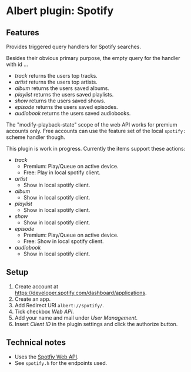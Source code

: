 # Albert plugin: Spotify

## Features

Provides triggered query handlers for Spotify searches. 

Besides their obvious primary purpose, the empty query for the handler with id …

- *track* returns the users top tracks.
- *artist* returns the users top artists.
- *album* returns the users saved albums.
- *playlist* returns the users saved playlists.
- *show* returns the users saved shows.
- *episode* returns the users saved episodes.
- *audiobook* returns the users saved audiobooks.

The "modify-playback-state" scope of the web API works for premium accounts only. 
Free accounts can use the feature set of the local `spotify:` scheme handler though.

This plugin is work in progress. Currently the items support these actions:

- *track* 
  - Premium: Play/Queue on active device.
  - Free: Play in local spotify client.
- *artist* 
  - Show in local spotify client.
- *album*
  - Show in local spotify client.
- *playlist*
  - Show in local spotify client.
- *show*
  - Show in local spotify client.
- *episode*
  - Premium: Play/Queue on active device.
  - Free: Show in local spotify client.
- *audiobook*
  - Show in local spotify client.

## Setup

1. Create account at https://developer.spotify.com/dashboard/applications.
1. Create an app.
1. Add Redirect URI `albert://spotify/`.
1. Tick checkbox *Web API*.
1. Add your name and mail under *User Management*.
1. Insert *Client ID* in the plugin settings and click the authorize button.

## Technical notes

- Uses the [Spotfiy Web API](https://developer.spotify.com/documentation/web-api).
- See `spotify.h` for the endpoints used.
